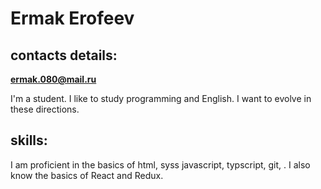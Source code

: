 # Ermak Erofeev
## contacts details:

**ermak.080@mail.ru**

I'm a student. I like to study programming and English. I want to evolve in these directions.

## skills:

I am proficient in the basics of html, syss javascript, typscript, git, . I also know the basics of React and Redux.
